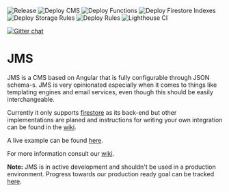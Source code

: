 ![Release](https://github.com/Jaspero/jms/workflows/Release/badge.svg)
![Deploy CMS](https://github.com/Jaspero/jms/workflows/Deploy%20CMS/badge.svg)
![Deploy Functions](https://github.com/Jaspero/jms/workflows/Deploy%20Functions/badge.svg)
![Deploy Firestore Indexes](https://github.com/Jaspero/jms/workflows/Deploy%20Firestore%20Indexes/badge.svg)
![Deploy Storage Rules](https://github.com/Jaspero/jms/workflows/Deploy%20Storage%20Rules/badge.svg)
![Deploy Rules](https://github.com/Jaspero/jms/workflows/Deploy%20Rules/badge.svg)
![Lighthouse CI](https://github.com/Jaspero/jms/workflows/Lighthouse%20CI/badge.svg)

[![Gitter chat](https://badges.gitter.im/gitterHQ/gitter.png)](https://gitter.im/jaspero-co/JMS)

# JMS

JMS is a CMS based on Angular that is fully configurable through JSON schema-s. JMS is very
opinionated especially when it comes to things like templating engines and email services, even though this should be easily interchangeable. 

Currently it only supports [firestore](https://firebase.google.com/docs/firestore) as its
back-end but other implementations are planed and instructions for writing your own integration can
be found in the [wiki](https://github.com/Jaspero/jms/wiki/Custom-Integrations).

A live example can be found [here](https://jms-docs.web.app/).

For more information consult our [wiki](https://github.com/Jaspero/jms/wiki).

**Note:** JMS is in active development and shouldn't be used in a production environment. Progress
towards our production ready goal can be tracked [here](https://github.com/Jaspero/jms/projects/1).
